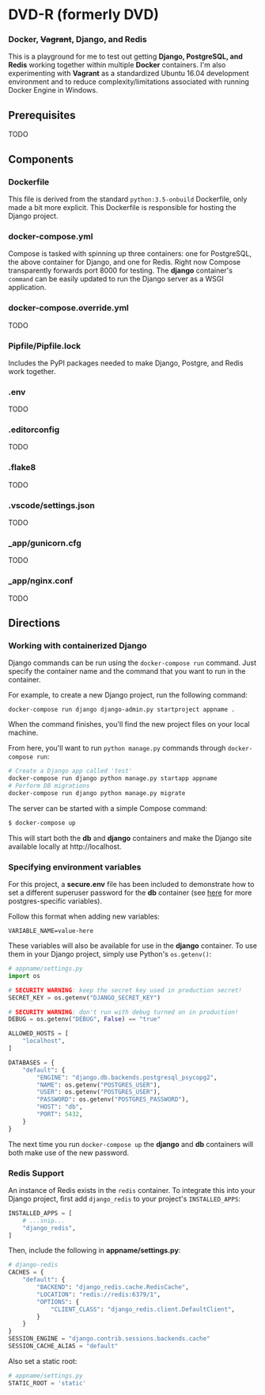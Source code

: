 # DVD-R (formerly DVD)
### Docker, ~~Vagrant~~, Django, and Redis

This is a playground for me to test out getting **Django, PostgreSQL, and Redis** working together within multiple **Docker** containers. I'm also experimenting with **Vagrant** as a standardized Ubuntu 16.04 development environment and to reduce complexity/limitations associated with running Docker Engine in Windows.

## Prerequisites

TODO

## Components

### Dockerfile

This file is derived from the standard `python:3.5-onbuild` Dockerfile, only made a bit more explicit. This Dockerfile is responsible for hosting the Django project.

### docker-compose.yml

Compose is tasked with spinning up three containers: one for PostgreSQL, the above container for Django, and one for Redis. Right now Compose transparently forwards port 8000 for testing. The **django** container's `command` can be easily updated to run the Django server as a WSGI application.

### docker-compose.override.yml

TODO

### Pipfile/Pipfile.lock

Includes the PyPI packages needed to make Django, Postgre, and Redis work together.

### .env

TODO

### .editorconfig

TODO

### .flake8

TODO

### .vscode/settings.json

TODO

### _app/gunicorn.cfg

TODO

### _app/nginx.conf

TODO

## Directions

### Working with containerized Django

Django commands can be run using the `docker-compose run` command. Just specify the container name and the command that you want to run in the container.

For example, to create a new Django project, run the following command:

```
docker-compose run django django-admin.py startproject appname .
```

When the command finishes, you'll find the new project files on your local machine.

From here, you'll want to run `python manage.py` commands through `docker-compose run`:

```sh
# Create a Django app called 'test'
docker-compose run django python manage.py startapp appname
# Perform DB migrations
docker-compose run django python manage.py migrate
```

The server can be started with a simple Compose command:

```sh
$ docker-compose up
```

This will start both the **db** and **django** containers and make the Django site available locally at http://localhost.

### Specifying environment variables

For this project, a **secure.env** file has been included to demonstrate how to set a different superuser password for the **db** container (see [here](https://hub.docker.com/_/postgres/) for more postgres-specific variables).

Follow this format when adding new variables:

```
VARIABLE_NAME=value-here
```

These variables will also be available for use in the **django** container. To use them in your Django project, simply use Python's `os.getenv()`:

```py
# appname/settings.py
import os

# SECURITY WARNING: keep the secret key used in production secret!
SECRET_KEY = os.getenv("DJANGO_SECRET_KEY")

# SECURITY WARNING: don't run with debug turned on in production!
DEBUG = os.getenv("DEBUG", False) == "true"

ALLOWED_HOSTS = [
    "localhost",
]

DATABASES = {
    "default": {
        "ENGINE": "django.db.backends.postgresql_psycopg2",
        "NAME": os.getenv("POSTGRES_USER"),
        "USER": os.getenv("POSTGRES_USER"),
        "PASSWORD": os.getenv("POSTGRES_PASSWORD"),
        "HOST": "db",
        "PORT": 5432,
    }
}
```

The next time you run `docker-compose up` the **django** and **db** containers will both make use of the new password.

### Redis Support

An instance of Redis exists in the `redis` container. To integrate this into your Django project, first add `django_redis` to your project's `INSTALLED_APPS`:

```py
INSTALLED_APPS = [
    # ...snip...
    "django_redis",
]
```

Then, include the following in **appname/settings.py**:

```py
# django-redis
CACHES = {
    "default": {
        "BACKEND": "django_redis.cache.RedisCache",
        "LOCATION": "redis://redis:6379/1",
        "OPTIONS": {
            "CLIENT_CLASS": "django_redis.client.DefaultClient",
        }
    }
}
SESSION_ENGINE = "django.contrib.sessions.backends.cache"
SESSION_CACHE_ALIAS = "default"
```

Also set a static root:

```py
# appname/settings.py
STATIC_ROOT = 'static'
```
